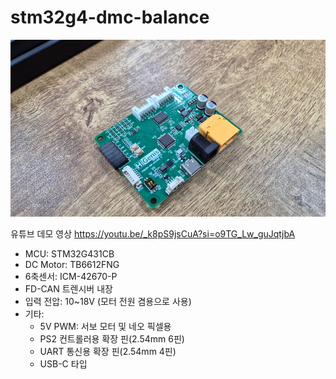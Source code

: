 # stm32g4-dmc-balance
![./blob/image.jpg](./blob/image.jpg)

유튜브 데모 영상
https://youtu.be/_k8pS9jsCuA?si=o9TG_Lw_guJqtjbA


- MCU: STM32G431CB
- DC Motor: TB6612FNG
- 6축센서: ICM-42670-P
- FD-CAN 트렌시버 내장
- 입력 전압: 10~18V (모터 전원 겸용으로 사용)
- 기타:
    - 5V PWM: 서보 모터 및 네오 픽셀용
    - PS2 컨트롤러용 확장 핀(2.54mm 6핀)
    - UART 통신용 확장 핀(2.54mm 4핀)
    - USB-C 타입